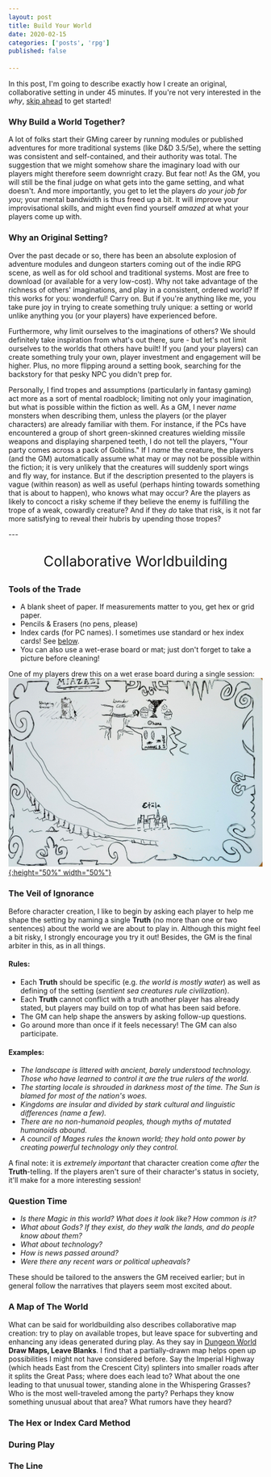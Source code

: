 ```yaml
---
layout: post
title: Build Your World
date: 2020-02-15
categories: ['posts', 'rpg']
published: false

---
```

In this post, I'm going to describe exactly how I create an original, collaborative setting in under 45 minutes. If you're not very interested in the _why_, [skip ahead](#tools-of-the-trade) to get started!

### Why Build a World Together?

A lot of folks start their GMing career by running modules or published adventures for more traditional systems (like D&D 3.5/5e), where the setting was consistent and self-contained, and their authority was total. The suggestion that we might somehow share the imaginary load with our players might therefore seem downright crazy. But fear not! As the GM, you will still be the final judge on what gets into the game setting, and what doesn't. And more importantly, you get to let the players _do your job for you_; your mental bandwidth is thus freed up a bit. It will improve your improvisational skills, and might even find yourself _amazed_ at what your players come up with.

### Why an Original Setting?

Over the past decade or so, there has been an absolute explosion of adventure modules and dungeon starters coming out of the indie RPG scene, as well as for old school and traditional systems. Most are free to download (or available for a very low-cost). Why not take advantage of the richness of others' imaginations, and play in a consistent, ordered world? If this works for you: wonderful! Carry on. But if you're anything like me, you take pure joy in trying to create something truly unique: a setting or world unlike anything you (or your players) have experienced before.

Furthermore, why limit ourselves to the imaginations of others? We should definitely take inspiration from what's out there, sure - but let's not limit ourselves to the worlds that others have built! If you (and your players) can create something truly your own, player investment and engagement will be higher. Plus, no more flipping around a setting book, searching for the backstory for that pesky NPC you didn't prep for.

Personally, I find tropes and assumptions (particularly in fantasy gaming) act more as a sort of mental roadblock; limiting not only your imagination, but what is possible within the fiction as well. As a GM, I never _name_ monsters when describing them, unless the players (or the player characters) are already familiar with them. For instance, if the PCs have encountered a group of short green-skinned creatures wielding missile weapons and displaying sharpened teeth, I do not tell the players, "Your party comes across a pack of Goblins." If I _name_ the creature, the players (and the GM) automatically assume what may or may not be possible within the fiction; it is very unlikely that the creatures will suddenly sport wings and fly way, for instance. But if the description presented to the players is vague (within reason) as well as useful (perhaps hinting towards something that is about to happen), who knows what may occur? Are the players as likely to concoct a risky scheme if they believe the enemy is fulfilling the trope of a weak, cowardly creature? And if they _do_ take that risk, is it not far more satisfying to reveal their hubris by upending those tropes?

<p></p>
---

<p style="text-align: center; font-size:2em;">Collaborative Worldbuilding</p>

### Tools of the Trade

* A blank sheet of paper. If measurements matter to you, get hex or grid paper.
* Pencils & Erasers (no pens, please)
* Index cards (for PC names). I sometimes use standard or hex index cards! See [below](#the-hex-or-index-card-method).
* You can also use a wet-erase board or mat; just don't forget to take a picture before cleaning!

One of my players drew this on a wet erase board during a single session:
[![Alt text](/img/build-your-world/isle-of-the-autarchs-map.jpg "click to embiggen"){:height="50%" width="50%"}](/img/build-your-world/isle-of-the-autarchs-map.jpg)

### The Veil of Ignorance
Before character creation, I like to begin by asking each player to help me shape the setting by naming a single **Truth** (no more than one or two sentences) about the world we are about to play in. Although this might feel a bit risky, I strongly encourage you try it out! Besides, the GM is the final arbiter in this, as in all things.

#### Rules:
  * Each **Truth** should be specific (e.g. _the world is mostly water_) as well as defining of the setting (_sentient sea creatures rule civilization_).    
 * Each **Truth** cannot conflict with a truth another player has already stated, but players may build on top of what has been said before.
 * The GM can help shape the answers by asking follow-up questions.
 * Go around more than once if it feels necessary! The GM can also participate.  

#### Examples:
 * _The landscape is littered with ancient, barely understood technology. Those who have learned to control it are the true rulers of the world._
 * _The starting locale is shrouded in darkness most of the time. The Sun is blamed for most of the nation's woes._
 * _Kingdoms are insular and divided by stark cultural and linguistic differences (name a few)._
 * _There are no non-humanoid peoples, though myths of mutated humanoids abound._
 * _A council of Mages rules the known world; they hold onto power by creating powerful technology only they control._    

A final note: it is _extremely important_ that character creation come _after_ the **Truth**-telling. If the players aren't sure of their character's status in society, it'll make for a more interesting session!

### Question Time
* _Is there Magic in this world?_ _What does it look like?_ _How common is it?_
* _What about Gods? If they exist, do they walk the lands, and do people know about them?_
* _What about technology?_
* _How is news passed around?_
* _Were there any recent wars or political upheavals?_

These should be tailored to the answers the GM received earlier; but in general follow the narratives that players seem most excited about.

### A Map of The World

What can be said for worldbuilding also describes collaborative map creation: try to play on available tropes, but leave space for subverting and enhancing any ideas generated during play. As they say in [Dungeon World](https://dungeon-world.com) **Draw Maps, Leave Blanks**. I find that a partially-drawn map helps open up possibilities I might not have considered before. Say the Imperial Highway (which heads East from the Crescent City) splinters into smaller roads after it splits the Great Pass; where does each lead to? What about the one leading to that unusual tower, standing alone in the Whispering Grasses? Who is the most well-traveled among the party? Perhaps they know something unusual about that area? What rumors have they heard?   

### The Hex or Index Card Method

### During Play

### The Line
